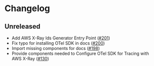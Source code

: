 # Changelog

## Unreleased

- Add AWS X-Ray Ids Generator Entry Point
  ([#201](https://github.com/open-telemetry/opentelemetry-python-contrib/pull/201))
- Fix typo for installing OTel SDK in docs
  ([#200](https://github.com/open-telemetry/opentelemetry-python-contrib/pull/200))
- Import missing components for docs
  ([#198](https://github.com/open-telemetry/opentelemetry-python-contrib/pull/198))
- Provide components needed to Configure OTel SDK for Tracing with AWS X-Ray
  ([#130](https://github.com/open-telemetry/opentelemetry-python-contrib/pull/130))
